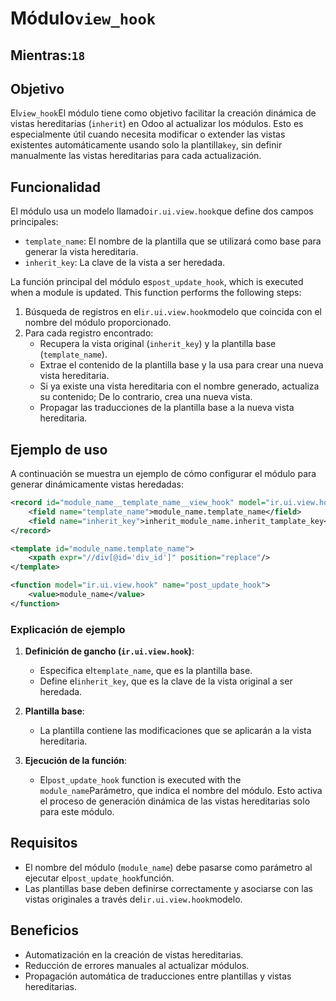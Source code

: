 # Módulo`view_hook`

## Mientras:`18`

## Objetivo

El`view_hook`El módulo tiene como objetivo facilitar la creación dinámica de vistas hereditarias (`inherit`) en Odoo al actualizar los módulos. Esto es especialmente útil cuando necesita modificar o extender las vistas existentes automáticamente usando solo la plantilla`key`, sin definir manualmente las vistas hereditarias para cada actualización.

## Funcionalidad

El módulo usa un modelo llamado`ir.ui.view.hook`que define dos campos principales:

-   `template_name`: El nombre de la plantilla que se utilizará como base para generar la vista hereditaria.
-   `inherit_key`: La clave de la vista a ser heredada.

La función principal del módulo es`post_update_hook`, which is executed when a module is updated. This function performs the following steps:

1.  Búsqueda de registros en el`ir.ui.view.hook`modelo que coincida con el nombre del módulo proporcionado.
2.  Para cada registro encontrado:
    -   Recupera la vista original (`inherit_key`) y la plantilla base (`template_name`).
    -   Extrae el contenido de la plantilla base y la usa para crear una nueva vista hereditaria.
    -   Si ya existe una vista hereditaria con el nombre generado, actualiza su contenido; De lo contrario, crea una nueva vista.
    -   Propagar las traducciones de la plantilla base a la nueva vista hereditaria.

## Ejemplo de uso

A continuación se muestra un ejemplo de cómo configurar el módulo para generar dinámicamente vistas heredadas:

```xml
<record id="module_name__template_name__view_hook" model="ir.ui.view.hook">
    <field name="template_name">module_name.template_name</field>
    <field name="inherit_key">inherit_module_name.inherit_tamplate_key</field>
</record>

<template id="module_name.template_name">
    <xpath expr="//div[@id='div_id']" position="replace"/>
</template>

<function model="ir.ui.view.hook" name="post_update_hook">
    <value>module_name</value>
</function>
```

### Explicación de ejemplo

1.  **Definición de gancho (`ir.ui.view.hook`)**:
    -   Especifica el`template_name`, que es la plantilla base.
    -   Define el`inherit_key`, que es la clave de la vista original a ser heredada.

2.  **Plantilla base**:
    -   La plantilla contiene las modificaciones que se aplicarán a la vista hereditaria.

3.  **Ejecución de la función**:
    -   El`post_update_hook` function is executed with the `module_name`Parámetro, que indica el nombre del módulo. Esto activa el proceso de generación dinámica de las vistas hereditarias solo para este módulo.

## Requisitos

-   El nombre del módulo (`module_name`) debe pasarse como parámetro al ejecutar el`post_update_hook`función.
-   Las plantillas base deben definirse correctamente y asociarse con las vistas originales a través del`ir.ui.view.hook`modelo.

## Beneficios

-   Automatización en la creación de vistas hereditarias.
-   Reducción de errores manuales al actualizar módulos.
-   Propagación automática de traducciones entre plantillas y vistas hereditarias.
